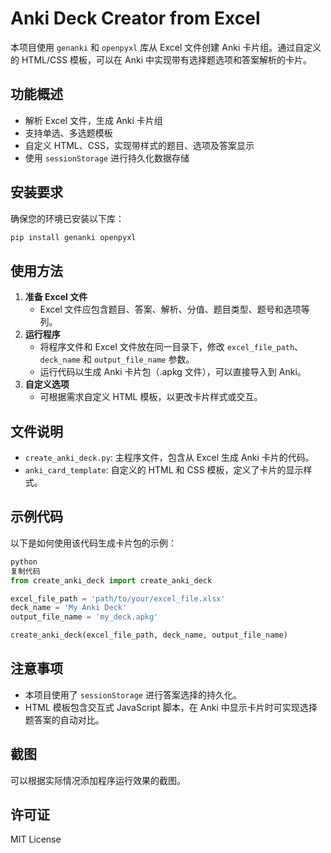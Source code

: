 # Anki Deck Creator from Excel

本项目使用 `genanki` 和 `openpyxl` 库从 Excel 文件创建 Anki 卡片组。通过自定义的 HTML/CSS 模板，可以在 Anki 中实现带有选择题选项和答案解析的卡片。

## 功能概述

- 解析 Excel 文件，生成 Anki 卡片组
- 支持单选、多选题模板
- 自定义 HTML、CSS，实现带样式的题目、选项及答案显示
- 使用 `sessionStorage` 进行持久化数据存储

## 安装要求

确保您的环境已安装以下库：

```bash
pip install genanki openpyxl

```

## 使用方法

1. **准备 Excel 文件**
    - Excel 文件应包含题目、答案、解析、分值、题目类型、题号和选项等列。
2. **运行程序**
    - 将程序文件和 Excel 文件放在同一目录下，修改 `excel_file_path`、`deck_name` 和 `output_file_name` 参数。
    - 运行代码以生成 Anki 卡片包（.apkg 文件），可以直接导入到 Anki。
3. **自定义选项**
    - 可根据需求自定义 HTML 模板，以更改卡片样式或交互。

## 文件说明

- `create_anki_deck.py`: 主程序文件，包含从 Excel 生成 Anki 卡片的代码。
- `anki_card_template`: 自定义的 HTML 和 CSS 模板，定义了卡片的显示样式。

## 示例代码

以下是如何使用该代码生成卡片包的示例：

```python
python
复制代码
from create_anki_deck import create_anki_deck

excel_file_path = 'path/to/your/excel_file.xlsx'
deck_name = 'My Anki Deck'
output_file_name = 'my_deck.apkg'

create_anki_deck(excel_file_path, deck_name, output_file_name)

```

## 注意事项

- 本项目使用了 `sessionStorage` 进行答案选择的持久化。
- HTML 模板包含交互式 JavaScript 脚本，在 Anki 中显示卡片时可实现选择题答案的自动对比。

## 截图

可以根据实际情况添加程序运行效果的截图。

## 许可证

MIT License